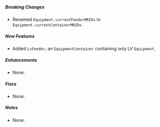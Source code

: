 ##### Breaking Changes
* Renamed `Equipment.currentFeederMRIDs` to `Equipment.currentContainerMRIDs`.

##### New Features
* Added `LvFeeder`, an `EquipmentContainer` containing only LV `Equipment`.

##### Enhancements
* None.

##### Fixes
* None.

##### Notes
* None.

